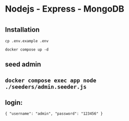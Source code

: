 <h1> Nodejs - Express - MongoDB <h1>
<h2> Installation </h2>
  
`cp .env.example .env`
  
`docker compose up -d`

<h2> seed admin<h2>

`docker compose exec app node ./seeders/admin.seeder.js`

<h2> login: </h2>

`{
  "username": "admin",
  "password": "123456"
}`
